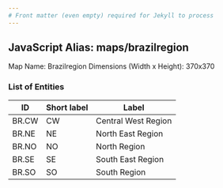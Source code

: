 ```yaml
---
# Front matter (even empty) required for Jekyll to process
---
```


## JavaScript Alias: maps/brazilregion

Map Name: Brazilregion
Dimensions (Width x Height): 370x370





### List of Entities

ID | Short label | Label
---|---|---|
BR.CW|CW|Central West Region
BR.NE|NE|North East Region
BR.NO|NO|North Region
BR.SE|SE|South East Region
BR.SO|SO|South Region

